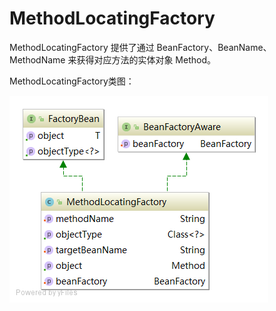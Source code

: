 # MethodLocatingFactory

MethodLocatingFactory 提供了通过 BeanFactory、BeanName、MethodName 来获得对应方法的实体对象 Method。
 
MethodLocatingFactory类图：
 
 ![MethodLocatingFactory类图](image/MethodLocatingFactory.png)
 
 
 
 
